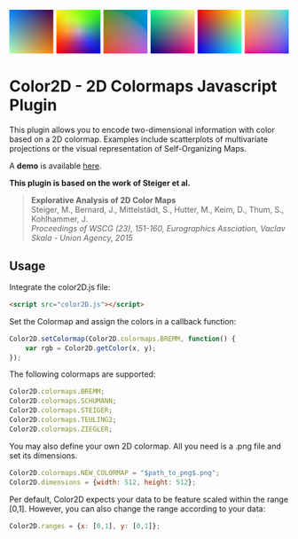 ![bg img](images/bg.png "header")

# Color2D - 2D Colormaps Javascript Plugin
This plugin allows you to encode two-dimensional information with color based on a 2D colormap. Examples include scatterplots of multivariate projections or the visual representation of Self-Organizing Maps.

A **demo** is available [here](http://dominikjaeckle.com/projects/color2d/).

**This plugin is based on the work of Steiger et al.**

> <b>Explorative Analysis of 2D Color Maps</b></br>
> Steiger, M., Bernard, J., Mittelstädt, S., Hutter, M., Keim, D., Thum, S., Kohlhammer, J.</br>
><i>Proceedings of WSCG (23), 151-160, Eurographics Assciation, Vaclav Skala - Union Agency, 2015</i>

## Usage
Integrate the color2D.js file:
```html
<script src="color2D.js"></script>
```

Set the Colormap and assign the colors in a callback function:
```javascript
Color2D.setColormap(Color2D.colormaps.BREMM, function() { 
    var rgb = Color2D.getColor(x, y);
});
```

The following colormaps are supported:
```javascript
Color2D.colormaps.BREMM; 
Color2D.colormaps.SCHUMANN; 
Color2D.colormaps.STEIGER; 
Color2D.colormaps.TEULING2; 
Color2D.colormaps.ZIEGLER;
```

You may also define your own 2D colormap. All you need is a .png file and set its dimensions.
```javascript
Color2D.colormaps.NEW_COLORMAP = "$path_to_png$.png";
Color2D.dimensions = {width: 512, height: 512};
```

Per default, Color2D expects your data to be feature scaled within the range [0,1]. However, you can also change the range according to your data:
```javascript
Color2D.ranges = {x: [0,1], y: [0,1]};
```
